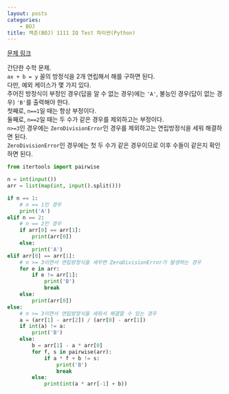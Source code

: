 ```yaml
---
layout: posts
categories:
    - BOJ
title: 백준(BOJ) 1111 IQ Test 파이썬(Python)
---
```


[문제 링크](https://www.acmicpc.net/problem/1111)

간단한 수학 문제.  
`ax + b = y` 꼴의 방정식을 2개 연립해서 해를 구하면 된다.  
다만, 예외 케이스가 몇 가지 있다.  
주어진 방정식이 부정인 경우(답을 알 수 없는 경우)에는 `'A'`, 불능인 경우(답이 없는 경우) `'B'`를 출력해야 한다.  
첫째로, `n==1`일 때는 항상 부정이다.  
둘째로, `n==2`일 때는 두 수가 같은 경우를 제외하고는 부정이다.  
`n>=3`인 경우에는 `ZeroDivisionError`인 경우를 제외하고는 연립방정식을 세워 해결하면 된다.  
`ZeroDivisionError`인 경우에는 첫 두 수가 같은 경우이므로 이후 수들이 같은지 확인하면 된다.

```python
from itertools import pairwise

n = int(input())
arr = list(map(int, input().split()))

if n == 1:
    # n == 1인 경우
    print('A')
elif n == 2:
    # n == 2인 경우
    if arr[0] == arr[1]:
        print(arr[0])
    else:
        print('A')
elif arr[0] == arr[1]:
    # n >= 3이면서 연립방정식을 세우면 ZeroDivisionError가 발생하는 경우
    for e in arr:
        if e != arr[1]:
            print('B')
            break
    else:
        print(arr[0])
else:
    # n >= 3이면서 연립방정식을 세워서 해결할 수 있는 경우
    a = (arr[1] - arr[2]) / (arr[0] - arr[1])
    if int(a) != a:
        print('B')
    else:
        b = arr[1] - a * arr[0]
        for f, s in pairwise(arr):
            if a * f + b != s:
                print('B')
                break
        else:
            print(int(a * arr[-1] + b))
```
